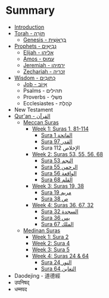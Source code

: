 # Summary

* [Introduction](README.md)
* [Torah - תּוֹרָה](torah/README.md)
  * [Genesis - בְּרֵאשִׁית](torah/genesis.md)
* [Prophets - נְבִיאִים‎](prophets/README.md)
  * [Elijah - אליהו](prophets/elijah.md)
  * [Amos - עמוס](prophets/amos.md)
  * [Jeremiah - ירמיהו](prophets/jeremiah-.md)
  * [Zechariah - זכריה](prophets/zechariah.md)
* [Wisdom - כְּתוּבִים](wisdom.md)
  * [Job - אִיוֹב](wisdom/job.md)
  * Psalms - תהילים‎
  * Proverbs - מִשְלֵי
  * Ecclesiastes - קֹהֶלֶת
* New Testament
* [Qur'an - القرآن‎‎](quran/README.md)
  * [Meccan Suras](quran/meccan-suras.md)
    * [Week 1: Suras 1, 81-114](quran/mecca-week-1/README.md)
      * [Sura 1 الفاتحة](quran/mecca-week-1/sura-1.md)
      * [Sura 97 القدر](quran/mecca-week-1/sura-97.md)
      * Sura 112 الإخلاص
    * [Week 2: Suras 53, 55, 56, 68](quran/mecca-week-2/README.md)
      * [Sura 53 النجم](quran/mecca-week-2/sura-53.md)
      * [Sura 55 الرحمن](quran/mecca-week-2/sura-55.md)
      * [Sura 56 الواقعة](quran/mecca-week-2/sura-56.md)
      * [Sura 68 القلم](quran/mecca-week-2/sura-68.md)
    * [Week 3: Suras 19, 38](quran/mecca-week-3/README.md)
      * [Sura 19 مريم](quran/mecca-week-3/sura-19.md)
      * [Sura 38 ص](quran/mecca-week-3/sura-38.md)
    * [Week 4: Suras 36, 67, 32](quran/mecca-week-4/README.md)
      * [Sura 32 السجدة](quran/mecca-week-4/sura-32.md)
      * [Sura 36 يس](quran/mecca-week-4/sura-36.md)
      * [Sura 67 الملك](quran/mecca-week-4/sura-67.md)
  * [Medinan Suras](quran/medinan-suras.md)
    * [Week 1: Sura 2](quran/week-1-sura-2.md)
    * [Week 2: Sura 4](quran/week-2-sura-4.md)
    * [Week 3: Sura 5](quran/week-3-sura-5.md)
    * [Week 4: Suras 24 & 64](quran/medina-week-4/README.md)
      * [Sura 24 النور](quran/medina-week-4/sura-24.md)
      * [Sura 64 التغابن](quran/sura-24/sura-64.md)
* Daodejing - 道德經
* उपनिषद्
* धम्मपद
